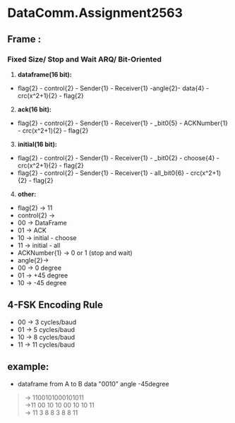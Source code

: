 # DataComm.Assignment2563
## Frame :
### Fixed Size/ Stop and Wait ARQ/ Bit-Oriented<br />
1. **dataframe(16 bit):**<br />
- flag{2} - control{2} - Sender{1} - Receiver{1} -angle{2}- data{4} - crc(x^2+1){2}  - flag{2}
2. **ack(16 bit):**<br />
 - flag{2} - control{2} - Sender{1} - Receiver{1} - _bit0{5} -  ACKNumber{1} - crc(x^2+1){2}  - flag{2}
3. **initial(16 bit):**<br />
 - flag{2} - control{2} - Sender{1} - Receiver{1} - _bit0{2} - choose{4} - crc(x^2+1){2}  - flag{2}
 - flag{2} - control{2} - Sender{1} - Receiver{1} - all_bit0{6} - crc(x^2+1){2}  - flag{2}
4. **other:**<br />
- flag{2}  -> 11 <br />
- control{2} -><br />
 -  00 -> DataFrame<br />
 -  01 -> ACK<br />
 -  10 -> initial - choose<br />
 -  11 -> initial - all<br />
- ACKNumber{1} -> 0 or 1 (stop and wait)<br />
- angle{2}-><br />
-  00 -> 0 degree<br />
-  01 -> +45 degree<br />
-  10 -> -45 degree<br />
## 4-FSK Encoding Rule
- 00 -> 3 cycles/baud
- 01 -> 5 cycles/baud
- 10 -> 8 cycles/baud
- 11 -> 11 cycles/baud
## example:
- dataframe from A to B data "0010" angle -45degree 
> -> 1100101000101011<br />
->11 00 10 10 00 10 10 11<br />
-> 11 3 8 8 3 8 8 11<br />
